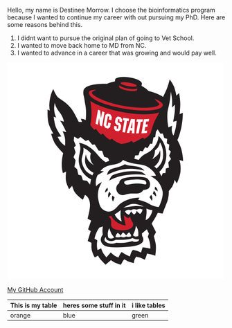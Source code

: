 Hello, my name is Destinee Morrow.
I choose the bioinformatics program because I wanted to continue my career with out pursuing my PhD.
Here are some reasons behind this.
1. I didnt want to pursue the original plan of going to Vet School.
1. I wanted to move back home to MD from NC.
1. I wanted to advance in a career that was growing and would pay well. 

![NCSU Mascot](tuffy.png) 

[My GitHub Account](https://github.com/destsummer)

This is my table | heres some stuff in it | i like tables
------|--------|--------
orange | blue | green
